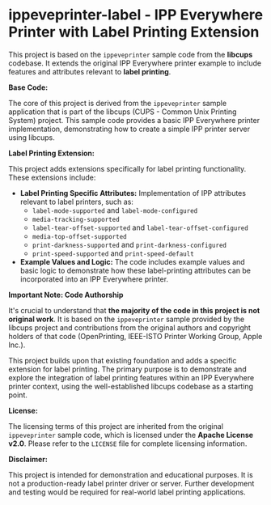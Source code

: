 # ippeveprinter-label - IPP Everywhere Printer with Label Printing Extension

This project is based on the `ippeveprinter` sample code from the **libcups** codebase. It extends the original IPP Everywhere printer example to include features and attributes relevant to **label printing**.

**Base Code:**

The core of this project is derived from the `ippeveprinter` sample application that is part of the libcups (CUPS - Common Unix Printing System) project.  This sample code provides a basic IPP Everywhere printer implementation, demonstrating how to create a simple IPP printer server using libcups.

**Label Printing Extension:**

This project adds extensions specifically for label printing functionality.  These extensions include:

*   **Label Printing Specific Attributes:**  Implementation of IPP attributes relevant to label printers, such as:
    *   `label-mode-supported` and `label-mode-configured`
    *   `media-tracking-supported`
    *   `label-tear-offset-supported` and `label-tear-offset-configured`
    *   `media-top-offset-supported`
    *   `print-darkness-supported` and `print-darkness-configured`
    *   `print-speed-supported` and `print-speed-default`
*   **Example Values and Logic:** The code includes example values and basic logic to demonstrate how these label-printing attributes can be incorporated into an IPP Everywhere printer.

**Important Note: Code Authorship**

It's crucial to understand that **the majority of the code in this project is not original work**. It is based on the `ippeveprinter` sample provided by the libcups project and contributions from the original authors and copyright holders of that code (OpenPrinting, IEEE-ISTO Printer Working Group, Apple Inc.).

This project builds upon that existing foundation and adds a specific extension for label printing.  The primary purpose is to demonstrate and explore the integration of label printing features within an IPP Everywhere printer context, using the well-established libcups codebase as a starting point.

**License:**

The licensing terms of this project are inherited from the original `ippeveprinter` sample code, which is licensed under the **Apache License v2.0**. Please refer to the `LICENSE` file for complete licensing information.

**Disclaimer:**

This project is intended for demonstration and educational purposes. It is not a production-ready label printer driver or server.  Further development and testing would be required for real-world label printing applications.
